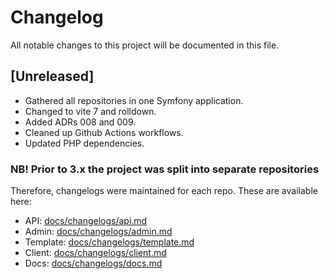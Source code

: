 # Changelog

All notable changes to this project will be documented in this file.

## [Unreleased]

* Gathered all repositories in one Symfony application.
* Changed to vite 7 and rolldown.
* Added ADRs 008 and 009.
* Cleaned up Github Actions workflows.
* Updated PHP dependencies.

### NB! Prior to 3.x the project was split into separate repositories

Therefore, changelogs were maintained for each repo. These are available here:

* API: [docs/changelogs/api.md](docs/changelogs/api.md)
* Admin: [docs/changelogs/admin.md](docs/changelogs/admin.md)
* Template: [docs/changelogs/template.md](docs/changelogs/template.md)
* Client: [docs/changelogs/client.md](docs/changelogs/client.md)
* Docs: [docs/changelogs/docs.md](docs/changelogs/docs.md)
